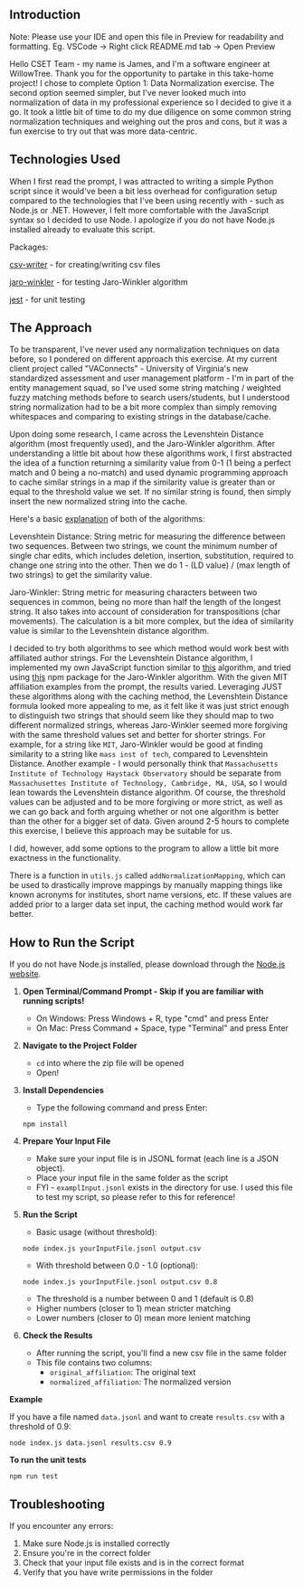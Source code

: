 ## Introduction

Note: Please use your IDE and open this file in Preview for readability and formatting. Eg. VSCode -> Right click README.md tab -> Open Preview

Hello CSET Team - my name is James, and I'm a software engineer at WillowTree. Thank you for the opportunity to partake in this take-home project!
I chose to complete Option 1: Data Normalization exercise. The second option seemed simpler, but I've never looked much into normalization of data
in my professional experience so I decided to give it a go. It took a little bit of time to do my due diligence on some common string normalization
techniques and weighing out the pros and cons, but it was a fun exercise to try out that was more data-centric.

## Technologies Used

When I first read the prompt, I was attracted to writing a simple Python script since it would've been a bit less overhead for configuration setup compared to the technologies that I've been using recently with - such as Node.js or .NET. However, I felt more comfortable with the JavaScript syntax so I decided to use Node. I apologize if you do not have Node.js installed already to evaluate this script.

Packages:

[csv-writer](https://www.npmjs.com/package/csv-writer) - for creating/writing csv files

[jaro-winkler](https://www.npmjs.com/package/jaro-winkler) - for testing Jaro-Winkler algorithm

[jest](https://www.npmjs.com/package/jest) - for unit testing

## The Approach

To be transparent, I've never used any normalization techniques on data before, so I pondered on different approach this exercise.
At my current client project called "VAConnects" - University of Virginia's new standardized assessment and user management
platform - I'm in part of the entity management squad, so I've used some string matching / weighted fuzzy matching methods before to search users/students, but I understood string normalization had to be a bit more complex than simply removing whitespaces and comparing to existing strings in the database/cache.

Upon doing some research, I came across the Levenshtein Distance algorithm (most frequently used), and the Jaro-Winkler algorithm. After understanding a little bit about how these algorithms work, I first abstracted the idea of a function returning a similarity value from 0-1 (1 being a perfect match and 0 being a no-match) and used dynamic programming approach to cache similar strings in a map if the similarity value is greater than or equal to the threshold value we set. If no similar string is found, then simply insert the new normalized string into the cache.

Here's a basic [explanation](https://srinivas-kulkarni.medium.com/jaro-winkler-vs-levenshtein-distance-2eab21832fd6) of both of the algorithms:

Levenshtein Distance: String metric for measuring the difference between two sequences. Between two strings, we count the minimum number of single char edits, which includes deletion, insertion, substitution, required to change one string into the other. Then we do
1 - (LD value) / (max length of two strings) to get the similarity value.

Jaro-Winkler: String metric for measuring characters between two sequences in common, being no more than half the length of the longest string. It also takes into account of consideration for transpositions (char movements). The calculation is a bit more complex, but
the idea of similarity value is similar to the Levenshtein distance algorithm.

I decided to try both algorithms to see which method would work best with affiliated author strings. For the Levenshtein Distance algorithm, I implemented my own JavaScript function similar to [this](https://www.30secondsofcode.org/js/s/levenshtein-distance/) algorithm, and tried using [this](https://www.npmjs.com/package/jaro-winkler) npm package for the Jaro-Winkler algorithm. With the given MIT affiliation examples from the prompt, the results varied. Leveraging JUST these algorithms along with the caching method, the Levenshtein Distance formula looked more appealing to me, as it felt like it was just strict enough to distinguish two strings that should seem like they should map to two different normalized strings, whereas Jaro-Winkler seemed more forgiving with the same threshold values set and better for shorter strings. For example, for a string like `MIT`, Jaro-Winkler would be good at finding similarity to a string like `mass inst of tech`, compared to Levenshtein Distance. Another example - I would personally think that `Massachusetts Institute of Technology Haystack Observatory` should be separate from `Massachusettes Institute of Technology, Cambridge, MA, USA`, so I would lean towards the Levenshtein distance algorithm. Of course, the threshold values can be adjusted and to be more forgiving or more strict, as well as we can go back and forth arguing whether or not one algorithm is better than the other for a bigger set of data. Given around 2-5 hours to complete this exercise, I believe this approach may be suitable for us.

I did, however, add some options to the program to allow a little bit more exactness in the functionality.

There is a function in `utils.js` called `addNormalizationMapping`, which can be used to drastically improve mappings by manually mapping things like known acronyms for institutes, short name versions, etc. If these values are added prior to a larger data set input,
the caching method would work far better.

## How to Run the Script

If you do not have Node.js installed, please download through the [Node.js website](https://nodejs.org/en/download).

1. **Open Terminal/Command Prompt - Skip if you are familiar with running scripts!**

   - On Windows: Press Windows + R, type "cmd" and press Enter
   - On Mac: Press Command + Space, type "Terminal" and press Enter

2. **Navigate to the Project Folder**

   - `cd` into where the zip file will be opened
   - Open!

3. **Install Dependencies**

   - Type the following command and press Enter:

   ```
   npm install
   ```

4. **Prepare Your Input File**

   - Make sure your input file is in JSONL format (each line is a JSON object).
   - Place your input file in the same folder as the script
   - FYI - `examplInput.jsonl` exists in the directory for use. I used this file to test my script, so please refer to this for reference!

5. **Run the Script**

   - Basic usage (without threshold):

   ```
   node index.js yourInputFile.jsonl output.csv
   ```

   - With threshold between 0.0 - 1.0 (optional):

   ```
   node index.js yourInputFile.jsonl output.csv 0.8
   ```

   - The threshold is a number between 0 and 1 (default is 0.8)
   - Higher numbers (closer to 1) mean stricter matching
   - Lower numbers (closer to 0) mean more lenient matching

6. **Check the Results**
   - After running the script, you'll find a new csv file in the same folder
   - This file contains two columns:
     - `original_affiliation`: The original text
     - `normalized_affiliation`: The normalized version

**Example**

If you have a file named `data.jsonl` and want to create `results.csv` with a threshold of 0.9:

```
node index.js data.jsonl results.csv 0.9
```

**To run the unit tests**

```
npm run test
```

## Troubleshooting

If you encounter any errors:

1. Make sure Node.js is installed correctly
2. Ensure you're in the correct folder
3. Check that your input file exists and is in the correct format
4. Verify that you have write permissions in the folder
